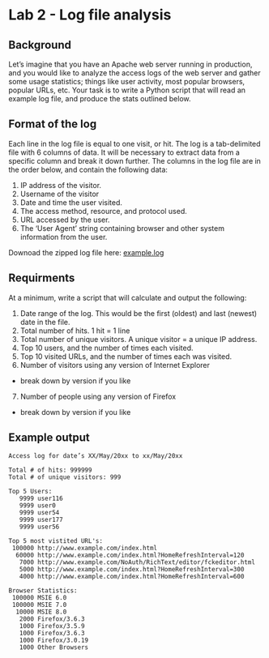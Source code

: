 # Lab 2 - Log file analysis

## Background

Let’s imagine that you have an Apache web server running in production, and you would like to analyze the access logs of the web server and gather some usage statistics; things like user activity, most popular browsers, popular URLs, etc. Your task is to write a Python script that will read an example log file, and produce the stats outlined below.

## Format of the log

Each line in the log file is equal to one visit, or hit. The log is a tab-delimited file with 6 columns of data. It will be necessary to extract data from a specific column and break it down further. The columns in the log file are in the order below, and contain the following data: 
 
1. IP address of the visitor.
2. Username of the visitor
3. Date and time the user visited.
4. The access method, resource, and protocol used.
5. URL accessed by the user.
6. The ‘User Agent’ string containing browser and other system information from the user.

Downoad the zipped log file here: [example.log](../resources/example.log.zip?raw=true)

## Requirments

At a minimum, write a script that will calculate and output the following:

1. Date range of the log. This would be the first (oldest) and last (newest) date in the file.
2. Total number of hits. 1 hit = 1 line
3. Total number of unique visitors. A unique visitor = a unique IP address.
4. Top 10 users, and the number of times each visited.
5. Top 10 visited URLs, and the number of times each was visited.
6. Number of visitors using any version of Internet Explorer
  - break down by version if you like
7. Number of people using any version of Firefox
  - break down by version if you like

## Example output

```
Access log for date’s XX/May/20xx to xx/May/20xx 

Total # of hits: 999999 
Total # of unique visitors: 999 

Top 5 Users:
   9999 user116
   9999 user0
   9999 user54
   9999 user177
   9999 user56

Top 5 most vistited URL's:
 100000 http://www.example.com/index.html
  60000 http://www.example.com/index.html?HomeRefreshInterval=120
   7000 http://www.example.com/NoAuth/RichText/editor/fckeditor.html
   5000 http://www.example.com/index.html?HomeRefreshInterval=300
   4000 http://www.example.com/index.html?HomeRefreshInterval=600 

Browser Statistics:
 100000 MSIE 6.0
 100000 MSIE 7.0
  10000 MSIE 8.0 
   2000 Firefox/3.6.3
   1000 Firefox/3.5.9
   1000 Firefox/3.6.3
   1000 Firefox/3.0.19
   1000 Other Browsers
```
